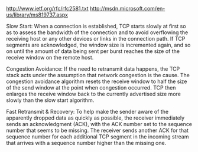 http://www.ietf.org/rfc/rfc2581.txt
http://msdn.microsoft.com/en-us/library/ms819737.aspx

Slow Start: When a connection is established, TCP starts slowly at first so as to assess the bandwidth of the connection and to avoid overflowing the receiving host or any other devices or links in the connection path. If TCP segments are acknowledged, the window size is incremented again, and so on until the amount of data being sent per burst reaches the size of the receive window on the remote host.

Congestion Avoidance: If the need to retransmit data happens, the TCP stack acts under the assumption that network congestion is the cause. The congestion avoidance algorithm resets the receive window to half the size of the send window at the point when congestion occurred. TCP then enlarges the receive window back to the currently advertised size more slowly than the slow start algorithm.

Fast Retransmit & Recovery: To help make the sender aware of the apparently dropped data as quickly as possible, the receiver immediately sends an acknowledgment (ACK), with the ACK number set to the sequence number that seems to be missing. The receiver sends another ACK for that sequence number for each additional TCP segment in the incoming stream that arrives with a sequence number higher than the missing one.

